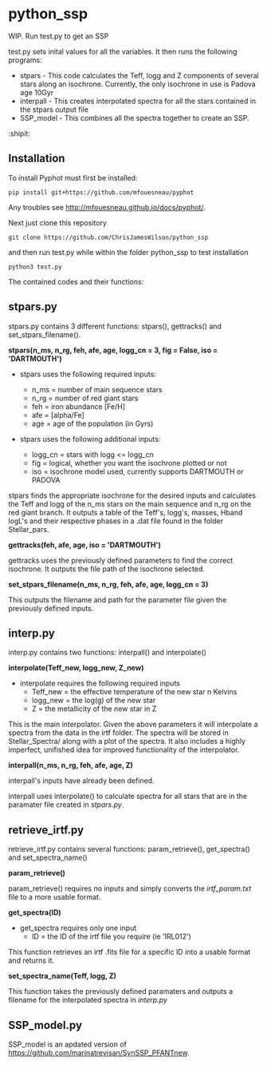 # python_ssp
WIP. Run test.py to get an SSP


test.py sets inital values for all the variables. It then runs the following programs:
  - stpars - This code calculates the Teff, logg and Z components of several stars along an isochrone. Currently, the only isochrone in use is Padova age 10Gyr
  - interpall - This creates interpolated spectra for all the stars contained in the stpars output file
  - SSP_model - This combines all the spectra together to create an SSP.

:shipit:

## Installation

To install Pyphot must first be installed:

```unix
pip install git+https://github.com/mfouesneau/pyphot
```

Any troubles see http://mfouesneau.github.io/docs/pyphot/.

Next just clone this repository
```unix
git clone https://github.com/ChrisJamesWilson/python_ssp
```
and then run test.py while within the folder python_ssp to test installation
```unix
python3 test.py
```

The contained codes and their functions:

## stpars.py

stpars.py contains 3 different functions: stpars(), gettracks() and set_stpars_filename().

**stpars(n_ms, n_rg, feh, afe, age, logg_cn = 3, fig = False, iso = 'DARTMOUTH')**
  - stpars uses the following required inputs:
    - n_ms = number of main sequence stars
    - n_rg = number of red giant stars
    - feh = iron abundance [Fe/H]
    - afe = [alpha/Fe]
    - age = age of the population (in Gyrs)
    
  - stpars uses the following additional inputs:
    - logg_cn = stars with logg <= logg_cn
    - fig = logical, whether you want the isochrone plotted or not
    - iso = isochrone model used, currently supports DARTMOUTH or PADOVA

stpars finds the appropriate isochrone for the desired inputs and calculates the Teff and logg of the n_ms stars on the main sequence and n_rg on the red giant branch. It outputs a table of the Teff's, logg's, masses, Hband logL's and their respective phases in a .dat file found in the folder Stellar_pars.

**gettracks(feh, afe, age, iso = 'DARTMOUTH')**

gettracks uses the previously defined parameters to find the correct isochrone. It outputs the file path of the isochrone selected.

**set_stpars_filename(n_ms, n_rg, feh, afe, age, logg_cn = 3)**

This outputs the filename and path for the parameter file given the previously defined inputs.


## interp.py

interp.py contains two functions: interpall() and interpolate()

**interpolate(Teff_new, logg_new, Z_new)**
  - interpolate requires the following required inputs
      - Teff_new = the effective temperature of the new star n Kelvins
      - logg_new = the log(g) of the new star
      - Z = the metallicity of the new star in Z
  
This is the main interpolator. Given the above parameters it will interpolate a spectra from the data in the irtf folder. The spectra will be stored in Stellar_Spectra/ along with a plot of the spectra.
It also includes a highly imperfect, unifished idea for improved functionality of the interpolator.

**interpall(n_ms, n_rg, feh, afe, age, Z)**

interpall's inputs have already been defined.

interpall uses interpolate() to calculate spectra for all stars that are in the paramater file created in _stpars.py_.

## retrieve_irtf.py

retrieve_irtf.py contains several functions: param_retrieve(), get_spectra() and set_spectra_name()

**param_retrieve()**

param_retrieve() requires no inputs and simply converts the _irtf_param.txt_ file to a more usable format.

**get_spectra(ID)**

  - get_spectra requires only one input
    - ID = the ID of the irtf file you require (ie 'IRL012')

This function retrieves an irtf .fits file for a specific ID into a usable format and returns it.

**set_spectra_name(Teff, logg, Z)**

This function takes the previously defined paramaters and outputs a filename for the interpolated spectra in _interp.py_

## SSP_model.py

SSP_model is an apdated version of https://github.com/marinatrevisan/SynSSP_PFANTnew.
